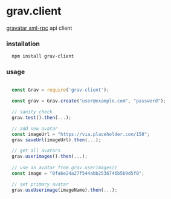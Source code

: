 # grav.client

 [gravatar xml-rpc](https://en.gravatar.com/site/implement/xmlrpc/) api client

### installation

```sh
  npm install grav-client
```

### usage

```javascript
 
  const Grav = require('grav-client');

  const grav = Grav.create("user@example.com", "password");

  // sanity check
  grav.test().then(...);

  // add new avatar
  const imageUrl = "https://via.placeholder.com/150";
  grav.saveUrl(imageUrl).then(...);

  // get all avatars
  grav.userimages().then(...);
  
  // use an avatar from grav.userimages()
  const image = "0fa6e24a27f544abb2536746b5b9d5f0";

  // set primary avatar
  grav.useUserimage(imageName).then(...);

 ```